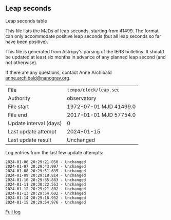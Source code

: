
## Leap seconds

Leap seconds table

This file lists the MJDs of leap seconds, starting from 41499.
The format can only accommodate positive leap seconds (but all
leap seconds so far have been positive).

This file is generated from Astropy's parsing of the IERS
bulletins. It should be updated at least six months in advance
of any planned leap second (and not otherwise).

If there are any questions, contact Anne Archibald
<anne.archibald@nanograv.org>.

|     |     |
|:--- |:--- |
| File | `tempo/clock/leap.sec` |
| Authority | observatory |
| File start | 1972-07-01 MJD 41499.0 |
| File end | 2017-01-01 MJD 57754.0 |
| Update interval (days) | 0 |
| Last update attempt | 2024-01-15 |
| Last update result | Unchanged |

Log entries from the last few update attempts:
```
2024-01-06 20:29:21.050 - Unchanged
2024-01-07 20:29:43.997 - Unchanged
2024-01-08 20:29:51.635 - Unchanged
2024-01-09 20:29:18.814 - Unchanged
2024-01-10 20:29:35.883 - Unchanged
2024-01-11 20:30:22.563 - Unchanged
2024-01-12 20:29:21.802 - Unchanged
2024-01-13 20:29:54.602 - Unchanged
2024-01-14 20:29:18.952 - Unchanged
2024-01-15 20:29:54.976 - Unchanged
```
[Full log](https://raw.githubusercontent.com/ipta/pulsar-clock-corrections/main/log/tempo/clock/leap.sec.log)
